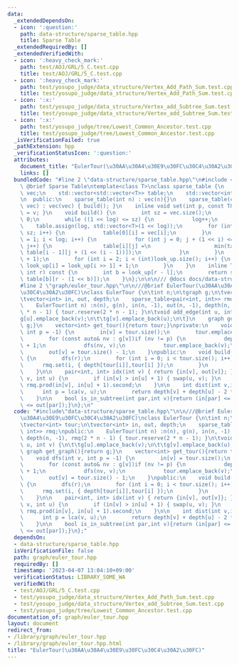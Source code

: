 ```yaml
---
data:
  _extendedDependsOn:
  - icon: ':question:'
    path: data-structure/sparse_table.hpp
    title: Sparse Table
  _extendedRequiredBy: []
  _extendedVerifiedWith:
  - icon: ':heavy_check_mark:'
    path: test/AOJ/GRL/5_C.test.cpp
    title: test/AOJ/GRL/5_C.test.cpp
  - icon: ':heavy_check_mark:'
    path: test/yosupo_judge/data_structure/Vertex_Add_Path_Sum.test.cpp
    title: test/yosupo_judge/data_structure/Vertex_Add_Path_Sum.test.cpp
  - icon: ':x:'
    path: test/yosupo_judge/data_structure/Vertex_add_Subtree_Sum.test.cpp
    title: test/yosupo_judge/data_structure/Vertex_add_Subtree_Sum.test.cpp
  - icon: ':x:'
    path: test/yosupo_judge/tree/Lowest_Common_Ancestor.test.cpp
    title: test/yosupo_judge/tree/Lowest_Common_Ancestor.test.cpp
  _isVerificationFailed: true
  _pathExtension: hpp
  _verificationStatusIcon: ':question:'
  attributes:
    document_title: "EulerTour(\u30AA\u30A4\u30E9\u30FC\u30C4\u30A2\u30FC)"
    links: []
  bundledCode: "#line 2 \"data-structure/sparse_table.hpp\"\n#include <vector>\n///\
    \ @brief Sparse Table\ntemplate<class T>\nclass sparse_table {\n    std::vector<T>\
    \ vec;\n    std::vector<std::vector<T>> table;\n    std::vector<int> look_up;\n\
    \n  public:\n    sparse_table(int n) : vec(n){}\n    sparse_table(const std::vector<T>&\
    \ vec) : vec(vec) { build(); }\n    inline void set(int p, const T& v) { vec[p]\
    \ = v; }\n    void build() {\n        int sz = vec.size();\n        int log =\
    \ 0;\n        while ((1 << log) <= sz) {\n            log++;\n        }\n    \
    \    table.assign(log, std::vector<T>(1 << log));\n        for (int i = 0; i <\
    \ sz; i++) {\n            table[0][i] = vec[i];\n        }\n        for (int i\
    \ = 1; i < log; i++) {\n            for (int j = 0; j + (1 << i) <= (1 << log);\
    \ j++) {\n                table[i][j] =\n                    min(table[i - 1][j],\
    \ table[i - 1][j + (1 << (i - 1))]);\n            }\n        }\n        look_up.resize(sz\
    \ + 1);\n        for (int i = 2; i < (int)look_up.size(); i++) {\n           \
    \ look_up[i] = look_up[i >> 1] + 1;\n        }\n    }\n    inline T prod(int l,\
    \ int r) const {\n        int b = look_up[r - l];\n        return std::min(table[b][l],\
    \ table[b][r - (1 << b)]);\n    }\n};\n\n\n/// @docs docs/data-structure/sparse_table.md\n\
    #line 2 \"graph/euler_tour.hpp\"\n\n///@brief EulerTour(\u30AA\u30A4\u30E9\u30FC\
    \u30C4\u30A2\u30FC)\nclass EulerTour {\n\tint n;\n\tgraph g;\n\tvector<int> tour;\n\
    \tvector<int> in, out, depth;\n    sparse_table<pair<int, int>> rmq;\npublic:\n\
    \    EulerTour(int n) :n(n), g(n), in(n, -1), out(n, -1), depth(n, -1), rmq(2\
    \ * n - 1) { tour.reserve(2 * n - 1); }\n\tvoid add_edge(int u, int v) {\n\t\t\
    g[u].emplace_back(v);\n\t\tg[v].emplace_back(u);\n\t}\n    graph get_graph(){return\
    \ g;}\n    vector<int> get_tour(){return tour;}\nprivate:\n    void dfs(int v,\
    \ int p = -1) {\n        in[v] = tour.size();\n        tour.emplace_back(v);\n\
    \        for (const auto& nv : g[v])if (nv != p) {\n            depth[nv] = depth[v]\
    \ + 1;\n            dfs(nv, v);\n            tour.emplace_back(v);\n        }\n\
    \        out[v] = tour.size() - 1;\n    }\npublic:\n    void build(int r = 0)\
    \ {\n        dfs(r);\n        for (int i = 0; i < tour.size(); i++) {\n      \
    \      rmq.set(i, { depth[tour[i]],tour[i] });\n        }\n        rmq.build();\n\
    \    }\n\n    pair<int, int> idx(int v) { return {in[v], out[v]}; }\n    int lca(int\
    \ v, int u) {\n        if (in[v] > in[u] + 1) { swap(u, v); }\n        return\
    \ rmq.prod(in[v], in[u] + 1).second;\n    }\n\n    int dist(int v,int u){\n  \
    \      int p = lca(v, u);\n        return depth[v] + depth[u] - 2 * depth[p];\n\
    \    }\n\n    bool is_in_subtree(int par,int v){return (in[par] <= in[v] && out[v]\
    \ <= out[par]);}\n};\n"
  code: "#include\"data-structure/sparse_table.hpp\"\n\n///@brief EulerTour(\u30AA\
    \u30A4\u30E9\u30FC\u30C4\u30A2\u30FC)\nclass EulerTour {\n\tint n;\n\tgraph g;\n\
    \tvector<int> tour;\n\tvector<int> in, out, depth;\n    sparse_table<pair<int,\
    \ int>> rmq;\npublic:\n    EulerTour(int n) :n(n), g(n), in(n, -1), out(n, -1),\
    \ depth(n, -1), rmq(2 * n - 1) { tour.reserve(2 * n - 1); }\n\tvoid add_edge(int\
    \ u, int v) {\n\t\tg[u].emplace_back(v);\n\t\tg[v].emplace_back(u);\n\t}\n   \
    \ graph get_graph(){return g;}\n    vector<int> get_tour(){return tour;}\nprivate:\n\
    \    void dfs(int v, int p = -1) {\n        in[v] = tour.size();\n        tour.emplace_back(v);\n\
    \        for (const auto& nv : g[v])if (nv != p) {\n            depth[nv] = depth[v]\
    \ + 1;\n            dfs(nv, v);\n            tour.emplace_back(v);\n        }\n\
    \        out[v] = tour.size() - 1;\n    }\npublic:\n    void build(int r = 0)\
    \ {\n        dfs(r);\n        for (int i = 0; i < tour.size(); i++) {\n      \
    \      rmq.set(i, { depth[tour[i]],tour[i] });\n        }\n        rmq.build();\n\
    \    }\n\n    pair<int, int> idx(int v) { return {in[v], out[v]}; }\n    int lca(int\
    \ v, int u) {\n        if (in[v] > in[u] + 1) { swap(u, v); }\n        return\
    \ rmq.prod(in[v], in[u] + 1).second;\n    }\n\n    int dist(int v,int u){\n  \
    \      int p = lca(v, u);\n        return depth[v] + depth[u] - 2 * depth[p];\n\
    \    }\n\n    bool is_in_subtree(int par,int v){return (in[par] <= in[v] && out[v]\
    \ <= out[par]);}\n};"
  dependsOn:
  - data-structure/sparse_table.hpp
  isVerificationFile: false
  path: graph/euler_tour.hpp
  requiredBy: []
  timestamp: '2023-04-07 13:04:10+09:00'
  verificationStatus: LIBRARY_SOME_WA
  verifiedWith:
  - test/AOJ/GRL/5_C.test.cpp
  - test/yosupo_judge/data_structure/Vertex_Add_Path_Sum.test.cpp
  - test/yosupo_judge/data_structure/Vertex_add_Subtree_Sum.test.cpp
  - test/yosupo_judge/tree/Lowest_Common_Ancestor.test.cpp
documentation_of: graph/euler_tour.hpp
layout: document
redirect_from:
- /library/graph/euler_tour.hpp
- /library/graph/euler_tour.hpp.html
title: "EulerTour(\u30AA\u30A4\u30E9\u30FC\u30C4\u30A2\u30FC)"
---
```

